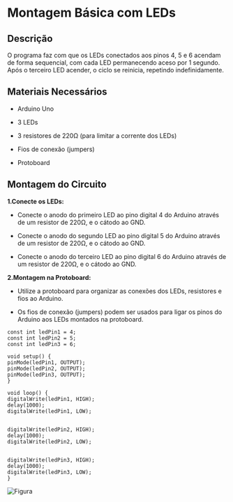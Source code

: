 # Montagem Básica com LEDs
## Descrição
O programa faz com que os LEDs conectados aos pinos 4, 5 e 6 acendam de forma sequencial, com cada LED permanecendo aceso por 1 segundo. Após o terceiro LED acender, o ciclo se reinicia, repetindo indefinidamente.

## Materiais Necessários
+ Arduino Uno

+ 3 LEDs

+ 3 resistores de 220Ω (para limitar a corrente dos LEDs)

+ Fios de conexão (jumpers)

+ Protoboard

## Montagem do Circuito


**1.Conecte os LEDs:**

* Conecte o anodo do primeiro LED ao pino digital 4 do Arduino através de um resistor de 220Ω, e o cátodo ao GND.

* Conecte o anodo do segundo LED ao pino digital 5 do Arduino através de um resistor de 220Ω, e o cátodo ao GND.

* Conecte o anodo do terceiro LED ao pino digital 6 do Arduino através de um resistor de 220Ω, e o cátodo ao GND.

**2.Montagem na Protoboard:**


* Utilize a protoboard para organizar as conexões dos LEDs, resistores e fios ao Arduino.

* Os fios de conexão (jumpers) podem ser usados para ligar os pinos do Arduino aos LEDs montados na protoboard.
```
const int ledPin1 = 4;
const int ledPin2 = 5;
const int ledPin3 = 6;

void setup() {
pinMode(ledPin1, OUTPUT);
pinMode(ledPin2, OUTPUT);
pinMode(ledPin3, OUTPUT);
}

void loop() {
digitalWrite(ledPin1, HIGH);
delay(1000);
digitalWrite(ledPin1, LOW);


digitalWrite(ledPin2, HIGH);
delay(1000);
digitalWrite(ledPin2, LOW);


digitalWrite(ledPin3, HIGH);
delay(1000);
digitalWrite(ledPin3, LOW);
}
```
![Figura](https://github.com/user-attachments/assets/24bc438a-783c-4db5-b29f-fe2760251634)
